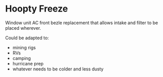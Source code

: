 # Hoopty Freeze

Window unit AC front bezle replacement that allows intake and filter to be placed wherever.

Could be adapted to:

- mining rigs
- RVs
- camping
- hurricane prep
- whatever needs to be colder and less dusty

